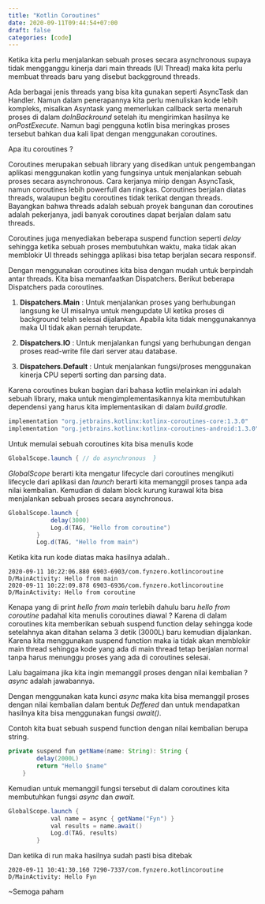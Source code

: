 ```yaml
---
title: "Kotlin Coroutines"
date: 2020-09-11T09:44:54+07:00
draft: false
categories: [code]
---
```


Ketika kita perlu menjalankan sebuah proses secara asynchronous supaya tidak mengganggu kinerja dari main threads (UI Thread) maka kita perlu membuat threads baru yang disebut backgground threads.

Ada berbagai jenis threads yang bisa kita gunakan seperti AsyncTask dan Handler. Namun dalam penerapannya kita perlu menuliskan kode lebih kompleks, misalkan Asyntask yang memerlukan callback serta menaruh proses di dalam *doInBackround* setelah itu mengirimkan hasilnya ke *onPostExecute*. Namun bagi pengguna kotlin bisa meringkas proses tersebut bahkan dua kali lipat dengan menggunakan coroutines.

Apa itu coroutines ?

Coroutines merupakan sebuah library yang disedikan untuk pengembangan aplikasi menggunakan kotlin yang fungsinya untuk menjalankan sebuah proses secara asynchronous. Cara kerjanya mirip dengan AsyncTask, namun coroutines lebih powerfull dan ringkas. Coroutines berjalan diatas threads, walaupun begitu coroutines tidak terikat dengan threads. Bayangkan bahwa threads adalah sebuah proyek bangunan dan coroutines adalah pekerjanya, jadi banyak coroutines dapat berjalan dalam satu threads.

Coroutines juga menyediakan beberapa suspend function seperti *delay* sehingga ketika sebuah proses membutuhkan waktu, maka tidak akan memblokir UI threads sehingga aplikasi bisa tetap berjalan secara responsif.

Dengan menggunakan coroutines kita bisa dengan mudah untuk berpindah antar threads. Kita bisa memanfaatkan Dispatchers. Berikut beberapa Dispatchers pada coroutines.

1. **Dispatchers.Main** : Untuk menjalankan proses yang berhubungan langsung ke UI misalnya untuk mengupdate UI ketika proses di background telah selesai dijalankan. Apabila kita tidak menggunakannya maka UI tidak akan pernah terupdate.

2. **Dispatchers.IO** : Untuk menjalankan fungsi yang berhubungan dengan proses read-write file dari server atau database.

3. **Dispatchers.Default** : Untuk menjalankan fungsi/proses menggunakan kinerja CPU seperti sorting dan parsing data.

Karena coroutines bukan bagian dari bahasa kotlin melainkan ini adalah sebuah library, maka untuk mengimplementasikannya kita membutuhkan dependensi yang harus kita implementasikan di dalam *build.gradle*.

```java
implementation "org.jetbrains.kotlinx:kotlinx-coroutines-core:1.3.0"
implementation "org.jetbrains.kotlinx:kotlinx-coroutines-android:1.3.0"
```

Untuk memulai sebuah coroutines kita bisa menulis kode

```java
GlobalScope.launch { // do asynchronous  }
```

*GlobalScope* berarti kita mengatur lifecycle dari coroutines mengikuti lifecycle dari aplikasi dan *launch* berarti kita memanggil proses tanpa ada nilai kembalian. Kemudian di dalam block kurung kurawal kita bisa menjalankan sebuah proses secara asynchronous.

```java
GlobalScope.launch {
            delay(3000)
            Log.d(TAG, "Hello from coroutine")
        }
        Log.d(TAG, "Hello from main")
```

Ketika kita run kode diatas maka hasilnya adalah..

```
2020-09-11 10:22:06.880 6903-6903/com.fynzero.kotlincoroutine D/MainActivity: Hello from main
2020-09-11 10:22:09.878 6903-6936/com.fynzero.kotlincoroutine D/MainActivity: Hello from coroutine
```

Kenapa yang di print *hello from main* terlebih dahulu baru *hello from coroutine* padahal kita menulis coroutines diawal ? Karena di dalam coroutines kita memberikan sebuah suspend function delay sehingga kode setelahnya akan ditahan selama 3 detik (3000L) baru kemudian dijalankan. Karena kita menggunakan suspend function maka ia tidak akan memblokir main thread sehingga kode yang ada di main thread tetap berjalan normal tanpa harus menunggu proses yang ada di coroutines selesai.

Lalu bagaimana jika kita ingin memanggil proses dengan nilai kembalian ? *async* adalah jawabannya.

Dengan menggunakan kata kunci *async* maka kita bisa memanggil proses dengan nilai kembalian dalam bentuk *Deffered* dan untuk mendapatkan hasilnya kita bisa menggunakan fungsi *await()*.

Contoh kita buat sebuah suspend function dengan nilai kembalian berupa string.

```java
private suspend fun getName(name: String): String {
        delay(2000L)
        return "Hello $name"
    }
```

Kemudian untuk memanggil fungsi tersebut di dalam coroutines kita membutuhkan fungsi *async* dan *await*.

```java
GlobalScope.launch {
            val name = async { getName("Fyn") }
            val results = name.await()
            Log.d(TAG, results)
        }
```

Dan ketika di run maka hasilnya sudah pasti bisa ditebak

```
2020-09-11 10:41:30.160 7290-7337/com.fynzero.kotlincoroutine D/MainActivity: Hello Fyn
```

~Semoga paham